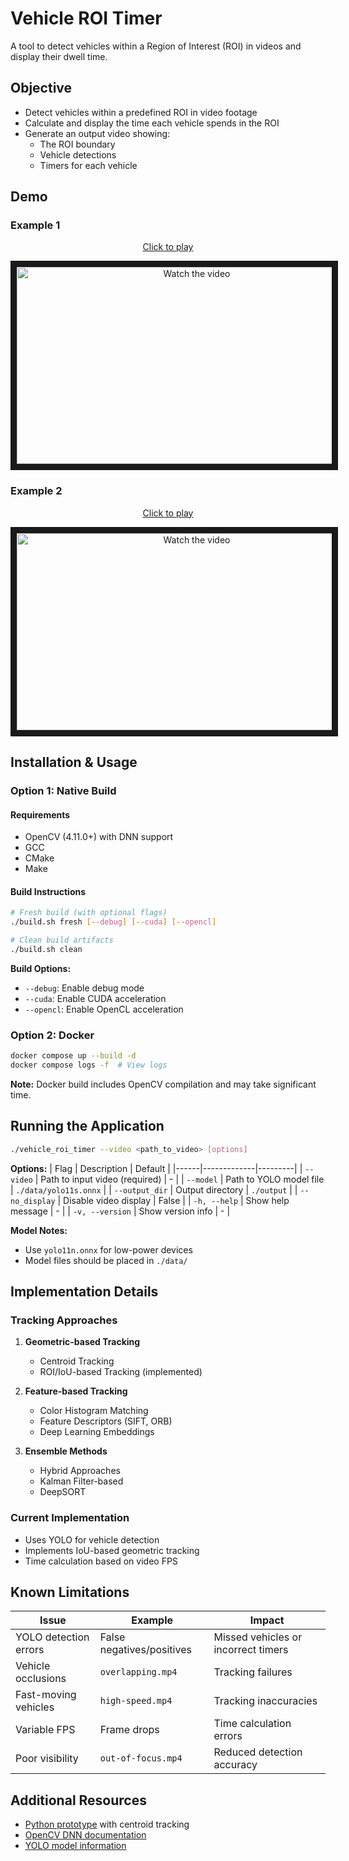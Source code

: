 # Vehicle ROI Timer

A tool to detect vehicles within a Region of Interest (ROI) in videos and display their dwell time.

## Objective

- Detect vehicles within a predefined ROI in video footage
- Calculate and display the time each vehicle spends in the ROI
- Generate an output video showing:
  - The ROI boundary
  - Vehicle detections
  - Timers for each vehicle

## Demo

### Example 1
<p styles="font-size: 2em; font-weight:bold;" align="center"><a href="https://youtu.be/qanK6EtrPQE">Click to play</a></p>

<p align="center"><a href="http://www.youtube.com/watch?feature=player_embedded&v=qanK6EtrPQE" target="_blank">
 <img src="http://img.youtube.com/vi/qanK6EtrPQE/mqdefault.jpg" alt="Watch the video" width="560" height="315" border="10" />
</a></p>


### Example 2
<p styles="font-size: 2em; font-weight:bold;" align="center"><a href="https://www.youtube.com/watch?v=195PMzpf240">Click to play</a></p>

<p align="center"><a href="http://www.youtube.com/watch?feature=player_embedded&v=195PMzpf240" target="_blank">
 <img src="http://img.youtube.com/vi/195PMzpf240/mqdefault.jpg" alt="Watch the video" width="560" height="315" border="10" />
</a></p>

## Installation & Usage

### Option 1: Native Build

#### Requirements
- OpenCV (4.11.0+) with DNN support
- GCC
- CMake
- Make

#### Build Instructions
```bash
# Fresh build (with optional flags)
./build.sh fresh [--debug] [--cuda] [--opencl]

# Clean build artifacts
./build.sh clean
```

**Build Options:**
- `--debug`: Enable debug mode
- `--cuda`: Enable CUDA acceleration
- `--opencl`: Enable OpenCL acceleration

### Option 2: Docker
```bash
docker compose up --build -d
docker compose logs -f  # View logs
```

**Note:** Docker build includes OpenCV compilation and may take significant time.

## Running the Application

```bash
./vehicle_roi_timer --video <path_to_video> [options]
```

**Options:**
| Flag | Description | Default |
|------|-------------|---------|
| `--video` | Path to input video (required) | - |
| `--model` | Path to YOLO model file | `./data/yolo11s.onnx` |
| `--output_dir` | Output directory | `./output` |
| `--no_display` | Disable video display | False |
| `-h, --help` | Show help message | - |
| `-v, --version` | Show version info | - |

**Model Notes:**
- Use `yolo11n.onnx` for low-power devices
- Model files should be placed in `./data/`

## Implementation Details

### Tracking Approaches
1. **Geometric-based Tracking**
   - Centroid Tracking
   - ROI/IoU-based Tracking (implemented)

2. **Feature-based Tracking**
   - Color Histogram Matching
   - Feature Descriptors (SIFT, ORB)
   - Deep Learning Embeddings

3. **Ensemble Methods**
   - Hybrid Approaches
   - Kalman Filter-based
   - DeepSORT

### Current Implementation
- Uses YOLO for vehicle detection
- Implements IoU-based geometric tracking
- Time calculation based on video FPS

## Known Limitations

| Issue | Example | Impact |
|-------|---------|--------|
| YOLO detection errors | False negatives/positives | Missed vehicles or incorrect timers |
| Vehicle occlusions | `overlapping.mp4` | Tracking failures |
| Fast-moving vehicles | `high-speed.mp4` | Tracking inaccuracies |
| Variable FPS | Frame drops | Time calculation errors |
| Poor visibility | `out-of-focus.mp4` | Reduced detection accuracy |

## Additional Resources

- [Python prototype](./python/vehicle_roi_timer.ipynb) with centroid tracking
- [OpenCV DNN documentation](https://docs.opencv.org/4.x/d2/d58/tutorial_table_of_content_dnn.html)
- [YOLO model information](https://github.com/ultralytics/yolov5)
